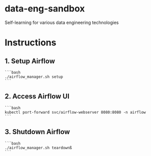 # data-eng-sandbox
Self-learning for various data engineering technologies



# Instructions

## 1. Setup Airflow
    ```bash
    ./airflow_manager.sh setup
    ```

## 2. Access Airflow UI
    ```bash
    kubectl port-forward svc/airflow-webserver 8080:8080 -n airflow
    ```

## 3. Shutdown Airflow
    ```bash
    ./airflow_manager.sh teardownß
    ```